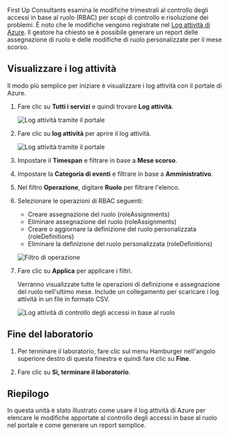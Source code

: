 First Up Consultants esamina le modifiche trimestrali al controllo degli accessi in base al ruolo (RBAC) per scopi di controllo e risoluzione dei problemi. È noto che le modifiche vengono registrate nel [Log attività di Azure](/azure/monitoring-and-diagnostics/monitoring-overview-activity-logs). Il gestore ha chiesto se è possibile generare un report delle assegnazione di ruolo e delle modifiche di ruolo personalizzate per il mese scorso.

## <a name="view-activity-logs"></a>Visualizzare i log attività

Il modo più semplice per iniziare è visualizzare i log attività con il portale di Azure.

1. Fare clic su **Tutti i servizi** e quindi trovare **Log attività**.

    ![Log attività tramite il portale](../media/6-all-services-activity-log.png)

1. Fare clic su **log attività** per aprire il log attività.

    ![Log attività tramite il portale](../media/6-activity-log-portal.png)

1. Impostare il **Timespan** e filtrare in base a **Mese scorso**.

1. Impostare la **Categoria di eventi** e filtrare in base a **Amministrativo**.

1. Nel filtro **Operazione**, digitare **Ruolo** per filtrare l'elenco.

1. Selezionare le operazioni di RBAC seguenti:

    - Creare assegnazione del ruolo (roleAssignments)
    - Eliminare assegnazione del ruolo (roleAssignments)
    - Creare o aggiornare la definizione del ruolo personalizzata (roleDefinitions)
    - Eliminare la definizione del ruolo personalizzata (roleDefinitions)

    ![Filtro di operazione](../media/6-operation-filter.png)

1. Fare clic su **Applica** per applicare i filtri.

    Verranno visualizzate tutte le operazioni di definizione e assegnazione del ruolo nell'ultimo mese. Include un collegamento per scaricare i log attività in un file in formato CSV.

    ![Log attività di controllo degli accessi in base al ruolo](../media/6-activity-log-portal-filter.png)

## <a name="end-lab"></a>Fine del laboratorio

1. Per terminare il laboratorio, fare clic sul menu Hamburger nell'angolo superiore destro di questa finestra e quindi fare clic su **Fine**.

1. Fare clic su **Sì, terminare il laboratorio**.

## <a name="summary"></a>Riepilogo

In questa unità è stato illustrato come usare il log attività di Azure per elencare le modifiche apportate al controllo degli accessi in base al ruolo nel portale e come generare un report semplice.
